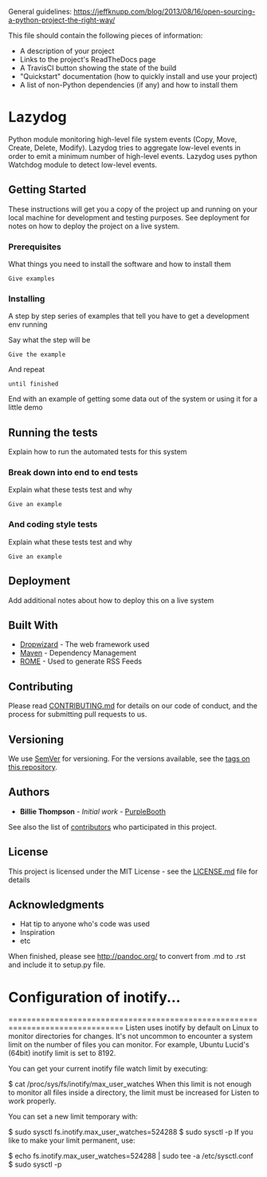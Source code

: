 General guidelines:
https://jeffknupp.com/blog/2013/08/16/open-sourcing-a-python-project-the-right-way/


This file should contain the following pieces of information: 

* A description of your project
* Links to the project's ReadTheDocs page
* A TravisCI button showing the state of the build
* "Quickstart" documentation (how to quickly install and use your project)
* A list of non-Python dependencies (if any) and how to install them


# Lazydog

Python module monitoring high-level file system events (Copy, Move, Create, Delete, Modify). Lazydog tries to aggregate low-level events in order to emit a minimum number of high-level events. Lazydog uses python Watchdog module to detect low-level events.

## Getting Started

These instructions will get you a copy of the project up and running on your local machine for development and testing purposes. See deployment for notes on how to deploy the project on a live system.

### Prerequisites

What things you need to install the software and how to install them

```
Give examples
```

### Installing

A step by step series of examples that tell you have to get a development env running

Say what the step will be

```
Give the example
```

And repeat

```
until finished
```

End with an example of getting some data out of the system or using it for a little demo

## Running the tests

Explain how to run the automated tests for this system

### Break down into end to end tests

Explain what these tests test and why

```
Give an example
```

### And coding style tests

Explain what these tests test and why

```
Give an example
```

## Deployment

Add additional notes about how to deploy this on a live system

## Built With

* [Dropwizard](http://www.dropwizard.io/1.0.2/docs/) - The web framework used
* [Maven](https://maven.apache.org/) - Dependency Management
* [ROME](https://rometools.github.io/rome/) - Used to generate RSS Feeds

## Contributing

Please read [CONTRIBUTING.md](https://gist.github.com/PurpleBooth/b24679402957c63ec426) for details on our code of conduct, and the process for submitting pull requests to us.

## Versioning

We use [SemVer](http://semver.org/) for versioning. For the versions available, see the [tags on this repository](https://github.com/your/project/tags). 

## Authors

* **Billie Thompson** - *Initial work* - [PurpleBooth](https://github.com/PurpleBooth)

See also the list of [contributors](https://github.com/your/project/contributors) who participated in this project.

## License

This project is licensed under the MIT License - see the [LICENSE.md](LICENSE.md) file for details

## Acknowledgments

* Hat tip to anyone who's code was used
* Inspiration
* etc



When finished, please see http://pandoc.org/ to convert from .md to .rst and include it to setup.py file.



# Configuration of inotify...



===============================================================================
Listen uses inotify by default on Linux to monitor directories for changes. It's not uncommon to encounter a system limit on the number of files you can monitor. For example, Ubuntu Lucid's (64bit) inotify limit is set to 8192.
 
You can get your current inotify file watch limit by executing:
 
$ cat /proc/sys/fs/inotify/max_user_watches
When this limit is not enough to monitor all files inside a directory, the limit must be increased for Listen to work properly.
 
You can set a new limit temporary with:
 
$ sudo sysctl fs.inotify.max_user_watches=524288
$ sudo sysctl -p
If you like to make your limit permanent, use:
 
$ echo fs.inotify.max_user_watches=524288 | sudo tee -a /etc/sysctl.conf
$ sudo sysctl -p



